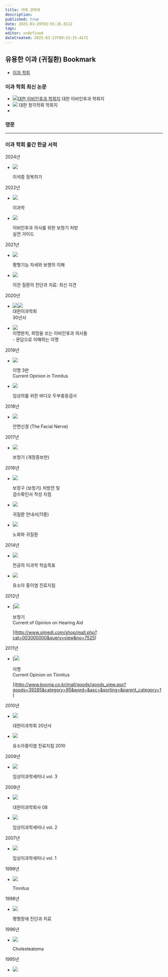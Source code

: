 ```yaml
---
title: 귀에 관하여
description: 
published: true
date: 2025-03-29T03:55:26.811Z
tags: 
editor: undefined
dateCreated: 2025-03-23T09:31:15.417Z
---
```


## 유용한 이과 (귀질환) Bookmark 


- [이과 학회](https://www.otologicalsociety.or.kr) 
### 이과 학회 최신 논문 

-   [![대한 이비인후과 학회지](https://www.otologicalsociety.or.kr/member/img/journal/han171106.jpg)](http://www.kjorl.org/) 대한 이비인후과 학회지 
-   [![](https://www.otologicalsociety.or.kr/member/img/journal/jao_171106.jpg)](https://www.ejao.org/) 대한 청각학회 학회지 
-   

### 영문 


---



### 이과 학회 출간 한글 서적 

2024년

- ![](https://www.otologicalsociety.or.kr/member/img/journal/2023_01.jpg)

  이석증 정복하기

2022년

- ![](https://www.otologicalsociety.or.kr/member/img/journal/2022_02.jpg)

  이과학

- ![](https://www.otologicalsociety.or.kr/member/img/journal/2022_01.jpg)

  이비인후과 의사를 위한 보청기 처방  
  실전 가이드

2021년

- ![](https://www.otologicalsociety.or.kr/member/img/journal/2021_01.jpg)

  평형기능 자세와 보행의 이해

- ![](https://www.otologicalsociety.or.kr/member/img/journal/2021_02_re.jpg)

  이관 질환의 진단과 치료: 최신 지견

2020년

-   ![](https://www.otologicalsociety.or.kr/member/img/30th-banner.jpg)![](https://www.otologicalsociety.or.kr/member/img/30th-banner_eng.jpg)  
    대한이과학회  
    30년사

-   ![](https://www.otologicalsociety.or.kr/member/img/book201218.png)  
    이명완치, 희망을 쏘는 이비인후과 의사들  
    \- 문답으로 이해하는 이명

2019년

- ![](https://www.otologicalsociety.or.kr/member/img/journal/2019_01.jpg)

  이명 3판  
  Current Opinion in Tinnitus

- ![](https://www.otologicalsociety.or.kr/member/img/journal/2019_07_1.jpg)

  임상의를 위한 비디오 두부충동검사

2018년

- ![](https://www.otologicalsociety.or.kr/member/img/journal/2018_07.jpg)

  안면신경 (The Facial Nerve)

2017년

- ![](https://www.otologicalsociety.or.kr/member/img/journal/2017_02.jpg)

  보청기 (개정증보판)

2016년

- ![](https://www.otologicalsociety.or.kr/member/img/journal/2016_03.gif)

  보장구 (보청기) 처방전 및  
  검수확인서 작성 지침

- ![](https://www.otologicalsociety.or.kr/member/img/journal/2016_02.gif)

  귀질환 안내서(11종)

- ![](https://www.otologicalsociety.or.kr/member/img/journal/2016_01.gif)

  노화와 귀질환

2014년

- ![](https://www.otologicalsociety.or.kr/member/img/journal/2014_02.jpg)

  전공의 이과학 학습목표

- ![](https://www.otologicalsociety.or.kr/member/img/journal/2014_01.gif)

  유소아 중이염 진료지침

2012년

- [![](https://www.otologicalsociety.or.kr/member/img/journal/img_journal_1.jpg)

  보청기  
  Current of Opinion on Hearing Aid

  ](http://www.sjmedi.com/shop/mall.php?cat=003000000&query=view&no=7525)

2011년

- [![](https://www.otologicalsociety.or.kr/member/img/journal/img_journal_2.jpg)

  이명  
  Current Opinion on Tinnitus

  ](http://www.koonja.co.kr/mall/goods/goods_view.asp?goods=39285&category=95&word=&asc=&sorting=&parent_category=1)

2010년

- ![](https://www.otologicalsociety.or.kr/member/img/journal/2010_01.gif)

  대한이과학회 20년사

- ![](https://www.otologicalsociety.or.kr/member/img/journal/2010_02.gif)

  유소아중이염 진료지침 2010

2009년

- ![](https://www.otologicalsociety.or.kr/member/img/journal/2009_02.gif)

  임상이과학세미나 vol. 3

2008년

- ![](https://www.otologicalsociety.or.kr/member/img/journal/2008_02.gif)

  대한이과학회사 08

- ![](https://www.otologicalsociety.or.kr/member/img/journal/2009_01.gif)

  임상이과학세미나 vol. 2

2007년

- ![](https://www.otologicalsociety.or.kr/member/img/journal/2008_01.gif)

  임상이과학세미나 vol. 1

1999년

- ![](https://www.otologicalsociety.or.kr/member/img/journal/1999_01.gif)

  Tinnitus

1998년

- ![](https://www.otologicalsociety.or.kr/member/img/journal/1998_01.gif)

  평형장애 진단과 치료

1996년

- ![](https://www.otologicalsociety.or.kr/member/img/journal/1996_01.gif)

  Cholesteatoma

1995년

- ![](https://www.otologicalsociety.or.kr/member/img/journal/1995_01.gif)

  




